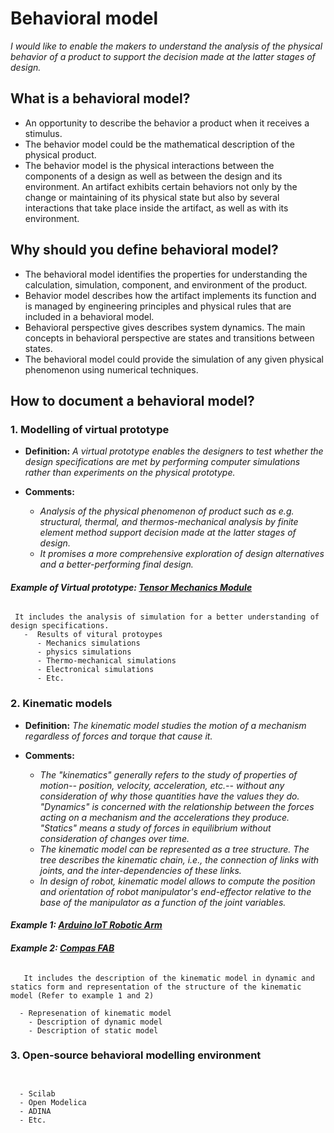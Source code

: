# **Behavioral model**

*I would like to enable the makers to understand the analysis of the physical behavior of a product to support the decision made at the latter stages of design.* 

## **What is a behavioral model?**

* An opportunity to describe the behavior a product when it receives a stimulus.
* The behavior model could be the mathematical description of the physical product.
* The behavior model is the physical interactions between the components of a design as well as between the design and its environment. An artifact exhibits certain behaviors not only by the change or maintaining of its physical state but also by several interactions that take place inside the artifact, as well as with its environment.


## **Why should you define behavioral model?**

* The behavioral model identifies the properties for understanding the calculation, simulation, component, and environment of the product.
* Behavior model describes how the artifact implements its function and is managed by engineering principles and physical rules that are included in a behavioral model.  
* Behavioral perspective gives describes system dynamics. The main concepts in behavioral perspective are states and transitions between states.
* The behavioral model could provide the simulation of any given physical phenomenon using numerical techniques.   

## **How to document a behavioral model?**

 ### **1. Modelling of virtual prototype**

- **Definition:** *A virtual prototype enables the designers to test whether the design specifications are met by performing computer simulations rather than experiments on the physical prototype.*

- **Comments:**

  - *Analysis of the physical phenomenon of product such as e.g. structural, thermal, and thermos-mechanical analysis by finite element method support decision made at the latter stages of design.*
  - *It promises a more comprehensive exploration of design alternatives and a better-performing final design.*
  
 #### *Example of Virtual prototype: [Tensor Mechanics Module](https://mooseframework.inl.gov/modules/tensor_mechanics/index.html)*

 ```

  It includes the analysis of simulation for a better understanding of design specifications. 
    -  Results of vitural protoypes
       - Mechanics simulations
       - physics simulations
       - Thermo-mechanical simulations
       - Electronical simulations
       - Etc. 
  ```
  
 ### **2. Kinematic models**
 
 - **Definition:** *The kinematic model studies the motion of a mechanism regardless of forces and torque that cause it.*

- **Comments:**

  - *The "kinematics" generally refers to the study of properties of motion-- position, velocity, acceleration, etc.-- without any consideration of why those quantities have the values they do. "Dynamics" is concerned with the relationship between the forces acting on a mechanism and the accelerations they produce. "Statics" means a study of forces in equilibrium without consideration of changes over time.*
  - *The kinematic model can be represented as a tree structure. The tree describes the kinematic chain, i.e., the connection of links with joints, and the inter-dependencies of these links.* 
  - *In design of robot, kinematic model allows to compute the position and orientation of robot manipulator's end-effector relative to the base of the manipulator as a function of the joint variables.*
  
 #### *Example 1: [Arduino IoT Robotic Arm](https://www.hackster.io/aerdronix/arduino-iot-robotic-arm-5a4401)*

 #### *Example 2: [Compas FAB](https://gramaziokohler.github.io/compas_fab/latest/examples/02_description_models/01_kinematic_model.html)*

```
 
   It includes the description of the kinematic model in dynamic and statics form and representation of the structure of the kinematic model (Refer to example 1 and 2)
  
  - Represenation of kinematic model   
    - Description of dynamic model 
    - Description of static model
  ```

 ### **3. Open-source behavioral modelling environment**

```

  
  - Scilab
  - Open Modelica
  - ADINA
  - Etc.
  ```
